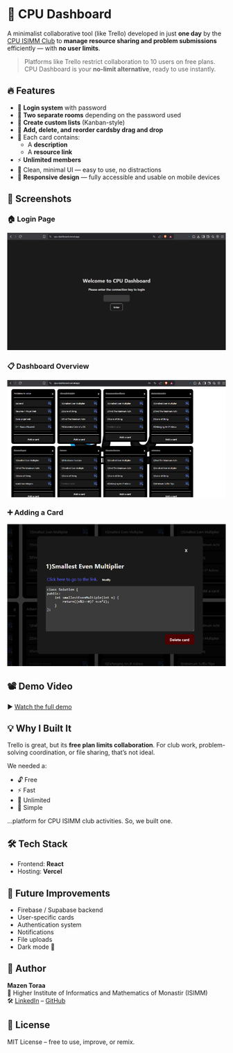 # 🧠 CPU Dashboard

A minimalist collaborative tool (like Trello) developed in just **one day** by the [CPU ISIMM Club]((https://www.linkedin.com/in/cpu-isimm-068816218)) to **manage resource sharing and problem submissions** efficiently — with **no user limits**.

> Platforms like Trello restrict collaboration to 10 users on free plans. CPU Dashboard is your **no-limit alternative**, ready to use instantly.

## 🔥 Features

- 🔐 **Login system** with password  
- 👥 **Two separate rooms** depending on the password used  
- 🧩 **Create custom lists** (Kanban-style)  
- 📝 **Add, delete, and reorder cardsby drag and drop**  
- 🔗 Each card contains:  
  - A **description**  
  - A **resource link**  
- ⚡ **Unlimited members**  
- 🎨 Clean, minimal UI — easy to use, no distractions
- 📱 **Responsive design** — fully accessible and usable on mobile devices  

## 📸 Screenshots

### 🏠 Login Page  
![Login Page](Screenshots/loginScreenshot.png)

### 📋 Dashboard Overview  
![Dashboard Overview](Screenshots/dashboardScreenshot.png)

### ➕ Adding a Card  
![Add Card](Screenshots/cardScreenshot.png)

## 📽️ Demo Video

▶️ [Watch the full demo](https://drive.google.com/file/d/1b9suKsEI6Z2P8M8KvQWUM_npWZhEPNtO/view?usp=sharing)

## 💡 Why I Built It

Trello is great, but its **free plan limits collaboration**. For club work, problem-solving coordination, or file sharing, that’s not ideal.

We needed a:  
- 🔓 Free  
- ⚡ Fast  
- 👤 Unlimited  
- 🧠 Simple  

…platform for CPU ISIMM club activities. So, we built one.

## 🛠️ Tech Stack

- Frontend: **React** 
- Hosting: **Vercel**
  
## 🧪 Future Improvements

- Firebase / Supabase backend  
- User-specific cards
- Authentication system
- Notifications  
- File uploads  
- Dark mode 🌙  

## 👤 Author

**Mazen Toraa**  
📍 Higher Institute of Informatics and Mathematics of Monastir (ISIMM)  
🛠️ [LinkedIn](https://www.linkedin.com/in/mazen-toraa) – [GitHub](https://github.com/mazentoraa)

## 📜 License

MIT License – free to use, improve, or remix.
